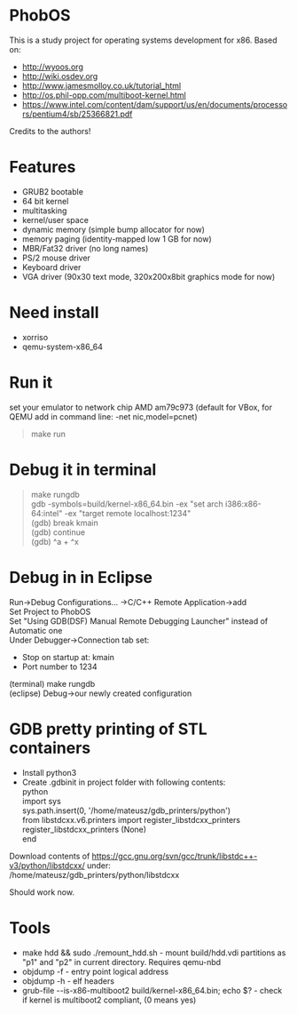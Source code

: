 # PhobOS
This is a study project for operating systems development for x86.
Based on:  
 + http://wyoos.org  
 + http://wiki.osdev.org
 + http://www.jamesmolloy.co.uk/tutorial_html  
 + http://os.phil-opp.com/multiboot-kernel.html  
 + https://www.intel.com/content/dam/support/us/en/documents/processors/pentium4/sb/25366821.pdf  
 
Credits to the authors!  
    
# Features
 + GRUB2 bootable
 + 64 bit kernel
 + multitasking
 + kernel/user space
 + dynamic memory (simple bump allocator for now)
 + memory paging (identity-mapped low 1 GB for now)
 + MBR/Fat32 driver (no long names)
 + PS/2 mouse driver
 + Keyboard driver
 + VGA driver (90x30 text mode, 320x200x8bit graphics mode for now)
 
# Need install
 + xorriso
 + qemu-system-x86_64

# Run it
set your emulator to network chip AMD am79c973 (default for VBox, for QEMU add in command line: -net nic,model=pcnet)
> make run

# Debug it in terminal
> make rungdb  
> gdb -symbols=build/kernel-x86_64.bin -ex "set arch i386:x86-64:intel" -ex "target remote localhost:1234"  
(gdb) break kmain  
(gdb) continue  
(gdb) ^a + ^x  

# Debug in in Eclipse
Run->Debug Configurations... ->C/C++ Remote Application->add  
Set Project to PhobOS  
Set "Using GDB(DSF) Manual Remote Debugging Launcher" instead of Automatic one  
Under Debugger->Connection tab set:
 + Stop on startup at: kmain  
 + Port number to 1234  
 
(terminal) make rungdb  
(eclipse) Debug->our newly created configuration  

# GDB pretty printing of STL containers
 + Install python3
 + Create .gdbinit in project folder with following contents:  
python  
import sys  
sys.path.insert(0, '/home/mateusz/gdb_printers/python')  
from libstdcxx.v6.printers import register_libstdcxx_printers  
register_libstdcxx_printers (None)  
end  

Download contents of https://gcc.gnu.org/svn/gcc/trunk/libstdc++-v3/python/libstdcxx/ under:  
/home/mateusz/gdb_printers/python/libstdcxx  

Should work now.

# Tools
 + make hdd && sudo ./remount_hdd.sh - mount build/hdd.vdi partitions as "p1" and "p2" in current directory. Requires qemu-nbd
 + objdump -f - entry point logical address
 + objdump -h - elf headers
 + grub-file --is-x86-multiboot2 build/kernel-x86_64.bin; echo $? - check if kernel is multiboot2 compliant, (0 means yes)